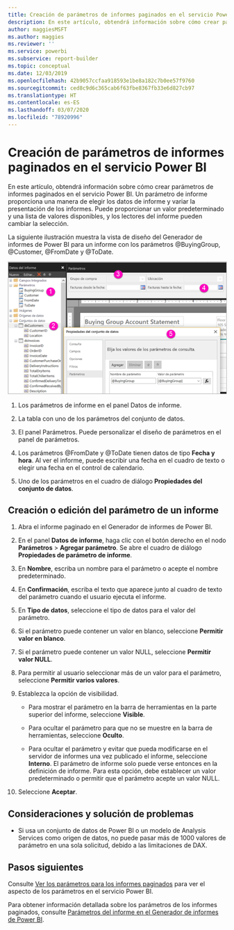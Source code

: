 ```yaml
---
title: Creación de parámetros de informes paginados en el servicio Power BI
description: En este artículo, obtendrá información sobre cómo crear parámetros de informes paginados en el servicio Power BI.
author: maggiesMSFT
ms.author: maggies
ms.reviewer: ''
ms.service: powerbi
ms.subservice: report-builder
ms.topic: conceptual
ms.date: 12/03/2019
ms.openlocfilehash: 42b9057ccfaa918593e1be8a182c7b0ee57f9760
ms.sourcegitcommit: ced8c9d6c365cab6f63fbe8367fb33e6d827cb97
ms.translationtype: HT
ms.contentlocale: es-ES
ms.lasthandoff: 03/07/2020
ms.locfileid: "78920996"
---
```

# <a name="create-parameters-for-paginated-reports-in-the-power-bi-service"></a>Creación de parámetros de informes paginados en el servicio Power BI

En este artículo, obtendrá información sobre cómo crear parámetros de informes paginados en el servicio Power BI.  Un parámetro de informe proporciona una manera de elegir los datos de informe y variar la presentación de los informes. Puede proporcionar un valor predeterminado y una lista de valores disponibles, y los lectores del informe pueden cambiar la selección.  

La siguiente ilustración muestra la vista de diseño del Generador de informes de Power BI para un informe con los parámetros @BuyingGroup, @Customer, @FromDate y @ToDate. 
  
![Parámetros en el generador de informes](media/paginated-reports-parameters/power-bi-paginated-parameters-report-builder.png)
  
1.  Los parámetros de informe en el panel Datos de informe.  
  
2.  La tabla con uno de los parámetros del conjunto de datos.  
  
3.  El panel Parámetros. Puede personalizar el diseño de parámetros en el panel de parámetros. 
  
4.  Los parámetros @FromDate y @ToDate tienen datos de tipo **Fecha y hora**. Al ver el informe, puede escribir una fecha en el cuadro de texto o elegir una fecha en el control de calendario. 

5.  Uno de los parámetros en el cuadro de diálogo **Propiedades del conjunto de datos**.  

  
## <a name="create-or-edit-a-report-parameter"></a>Creación o edición del parámetro de un informe  
  
1.  Abra el informe paginado en el Generador de informes de Power BI.

1. En el panel **Datos de informe**, haga clic con el botón derecho en el nodo **Parámetros** > **Agregar parámetro**. Se abre el cuadro de diálogo **Propiedades de parámetro de informe**.  
  
2.  En **Nombre**, escriba un nombre para el parámetro o acepte el nombre predeterminado.  
  
3.  En **Confirmación**, escriba el texto que aparece junto al cuadro de texto del parámetro cuando el usuario ejecuta el informe.  
  
4.  En **Tipo de datos**, seleccione el tipo de datos para el valor del parámetro.  
  
5.  Si el parámetro puede contener un valor en blanco, seleccione **Permitir valor en blanco**.  
  
6.  Si el parámetro puede contener un valor NULL, seleccione **Permitir valor NULL**.  
  
7.  Para permitir al usuario seleccionar más de un valor para el parámetro, seleccione **Permitir varios valores**.  
  
8.  Establezca la opción de visibilidad.  
  
    -   Para mostrar el parámetro en la barra de herramientas en la parte superior del informe, seleccione **Visible**.  
  
    -   Para ocultar el parámetro para que no se muestre en la barra de herramientas, seleccione **Oculto**.  
  
    -   Para ocultar el parámetro y evitar que pueda modificarse en el servidor de informes una vez publicado el informe, seleccione **Interno**. El parámetro de informe solo puede verse entonces en la definición de informe. Para esta opción, debe establecer un valor predeterminado o permitir que el parámetro acepte un valor NULL.  
  
9. Seleccione **Aceptar**. 

## <a name="considerations-and-troubleshooting"></a>Consideraciones y solución de problemas

- Si usa un conjunto de datos de Power BI o un modelo de Analysis Services como origen de datos, no puede pasar más de 1000 valores de parámetro en una sola solicitud, debido a las limitaciones de DAX. 

 
## <a name="next-steps"></a>Pasos siguientes

Consulte [Ver los parámetros para los informes paginados](../consumer/paginated-reports-view-parameters.md) para ver el aspecto de los parámetros en el servicio Power BI.

Para obtener información detallada sobre los parámetros de los informes paginados, consulte [Parámetros del informe en el Generador de informes de Power BI](report-builder-parameters.md).
